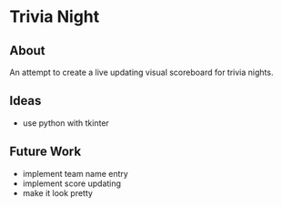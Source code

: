 # Trivia Night

## About

An attempt to create a live updating visual scoreboard for trivia nights.


## Ideas

* use python with tkinter

## Future Work

* implement team name entry
* implement score updating
* make it look pretty
